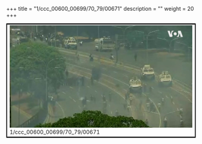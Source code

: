 +++
title = "1/ccc_00600_00699/70_79/00671"
description = ""
weight = 20
+++

<table style="border:2px solid black;max-width:800px;max-height:800px;" 
><tr><td>
<img class="center-fit-jpg"
src="/jpg_/aaa_20190430_NxaOmWaI8sI_00670.jpg">
1/ccc_00600_00699/70_79/00671
</img></td></tr></table>
